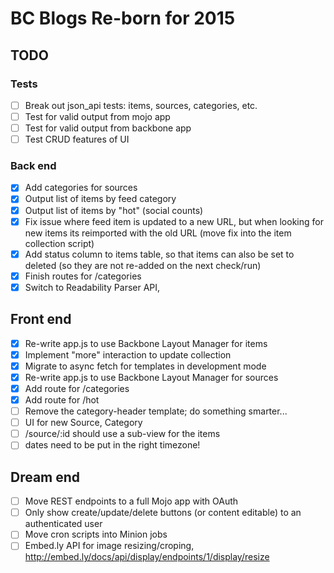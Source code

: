 BC Blogs Re-born for 2015
=========================

## TODO

### Tests
* [ ] Break out json_api tests: items, sources, categories, etc.
* [ ] Test for valid output from mojo app
* [ ] Test for valid output from backbone app
* [ ] Test CRUD features of UI

### Back end
* [x] Add categories for sources
* [x] Output list of items by feed category
* [x] Output list of items by "hot" (social counts)
* [x] Fix issue where feed item is updated to a new URL, but when looking for new items its reimported with the old URL (move fix into the item collection script)
* [x] Add status column to items table, so that items can also be set to deleted (so they are not re-added on the next check/run)
* [x] Finish routes for /categories
* [x] Switch to Readability Parser API, 

## Front end
* [x] Re-write app.js to use Backbone Layout Manager for items
* [x] Implement "more" interaction to update collection
* [x] Migrate to async fetch for templates in development mode
* [x] Re-write app.js to use Backbone Layout Manager for sources
* [x] Add route for /categories
* [x] Add route for /hot
* [ ] Remove the category-header template; do something smarter...
* [ ] UI for new Source, Category
* [ ] /source/:id should use a sub-view for the items 
* [ ] dates need to be put in the right timezone! 

## Dream end

* [ ] Move REST endpoints to a full Mojo app with OAuth
* [ ] Only show create/update/delete buttons (or content editable) to an authenticated user
* [ ] Move cron scripts into Minion jobs
* [ ] Embed.ly API for image resizing/croping, http://embed.ly/docs/api/display/endpoints/1/display/resize

